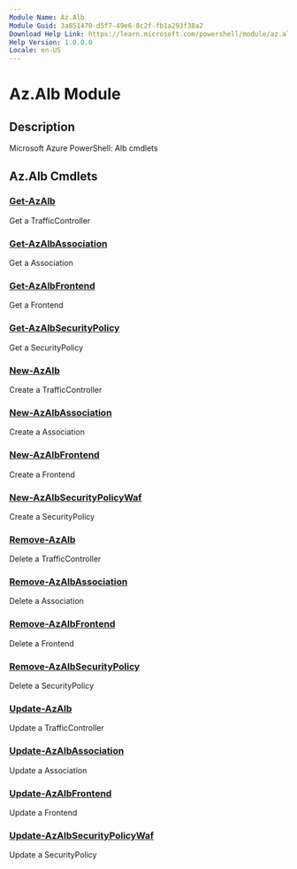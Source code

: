 ```yaml
---
Module Name: Az.Alb
Module Guid: 3a851470-d5f7-49e6-8c2f-fb1a293f38a2
Download Help Link: https://learn.microsoft.com/powershell/module/az.alb
Help Version: 1.0.0.0
Locale: en-US
---
```


# Az.Alb Module
## Description
Microsoft Azure PowerShell: Alb cmdlets

## Az.Alb Cmdlets
### [Get-AzAlb](Get-AzAlb.md)
Get a TrafficController

### [Get-AzAlbAssociation](Get-AzAlbAssociation.md)
Get a Association

### [Get-AzAlbFrontend](Get-AzAlbFrontend.md)
Get a Frontend

### [Get-AzAlbSecurityPolicy](Get-AzAlbSecurityPolicy.md)
Get a SecurityPolicy

### [New-AzAlb](New-AzAlb.md)
Create a TrafficController

### [New-AzAlbAssociation](New-AzAlbAssociation.md)
Create a Association

### [New-AzAlbFrontend](New-AzAlbFrontend.md)
Create a Frontend

### [New-AzAlbSecurityPolicyWaf](New-AzAlbSecurityPolicyWaf.md)
Create a SecurityPolicy

### [Remove-AzAlb](Remove-AzAlb.md)
Delete a TrafficController

### [Remove-AzAlbAssociation](Remove-AzAlbAssociation.md)
Delete a Association

### [Remove-AzAlbFrontend](Remove-AzAlbFrontend.md)
Delete a Frontend

### [Remove-AzAlbSecurityPolicy](Remove-AzAlbSecurityPolicy.md)
Delete a SecurityPolicy

### [Update-AzAlb](Update-AzAlb.md)
Update a TrafficController

### [Update-AzAlbAssociation](Update-AzAlbAssociation.md)
Update a Association

### [Update-AzAlbFrontend](Update-AzAlbFrontend.md)
Update a Frontend

### [Update-AzAlbSecurityPolicyWaf](Update-AzAlbSecurityPolicyWaf.md)
Update a SecurityPolicy


